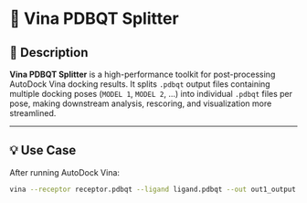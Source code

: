 # 🧬 Vina PDBQT Splitter

## 🔬 Description

**Vina PDBQT Splitter** is a high-performance toolkit for post-processing AutoDock Vina docking results. It splits `.pdbqt` output files containing multiple docking poses (`MODEL 1`, `MODEL 2`, ...) into individual `.pdbqt` files per pose, making downstream analysis, rescoring, and visualization more streamlined.

---

## 💡 Use Case

After running AutoDock Vina:

```bash
vina --receptor receptor.pdbqt --ligand ligand.pdbqt --out out1_output.pdbqt
